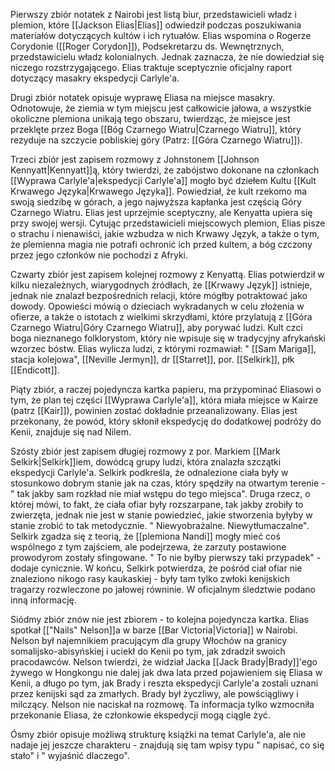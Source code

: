 Pierwszy zbiór notatek z Nairobi jest listą biur, przedstawicieli władz i plemion, które [[Jackson Elias|Elias]] odwiedził podczas poszukiwania materiałów dotyczących kultów i ich rytuałów. Elias wspomina o Rogerze Corydonie ([[Roger Corydon]]), Podsekretarzu ds. Wewnętrznych, przedstawicielu władz kolonialnych. Jednak zaznacza, że nie dowiedział się niczego rozstrzygającego. Elias traktuje sceptycznie oficjalny raport dotyczący masakry ekspedycji Carlyle'a. 

Drugi zbiór notatek opisuje wyprawę Eliasa na miejsce masakry. Odnotowuje, że ziemia w tym miejscu jest całkowicie jałowa, a wszystkie okoliczne plemiona unikają tego obszaru, twierdząc, że miejsce jest przeklęte przez Boga [[Bóg Czarnego Wiatru|Czarnego Wiatru]], który rezyduje na szczycie pobliskiej góry (Patrz: [[Góra Czarnego Wiatru]]). 

Trzeci zbiór jest zapisem rozmowy z Johnstonem [[Johnson Kennyatt|Kennyatt]]ą, który twierdzi, że zabójstwo dokonane na członkach [[Wyprawa Carlyle'a|ekspedycji Carlyle'a]] mogło być dziełem Kultu [[Kult Krwawego Języka|Krwawego Języka]]. Powiedział, że kult rzekomo ma swoją siedzibę w górach, a jego najwyższa kapłanka jest częścią Góry Czarnego Wiatru. Elias jest uprzejmie sceptyczny, ale Kenyatta upiera się przy swojej wersji. Cytując przedstawicieli miejscowych plemion, Elias pisze o strachu i nienawiści, jakie wzbudza w nich Krwawy Język, a także o tym, że plemienna magia nie potrafi ochronić ich przed kultem, a bóg czczony przez jego członków nie pochodzi z Afryki. 

Czwarty zbiór jest zapisem kolejnej rozmowy z Kenyattą. Elias potwierdził w kilku niezależnych, wiarygodnych źródłach, że [[Krwawy Język]] istnieje, jednak nie znalazł bezpośrednich relacji, które mógłby potraktować jako dowody. Opowieści mówią o dzieciach wykradanych w celu złożenia w ofierze, a także o istotach z wielkimi skrzydłami, które przylatują z [[Góra Czarnego Wiatru|Góry Czarnego Wiatru]], aby porywać ludzi. Kult czci boga nieznanego folklorystom, który nie wpisuje się w tradycyjny afrykański wzorzec bóstw. Elias wylicza ludzi, z którymi rozmawiał: " [[Sam Mariga]], stacja kolejowa", [[Neville Jermyn]], dr [[Starret]], por. [[Selkirk]], płk [[Endicott]]. 

Piąty zbiór, a raczej pojedyncza kartka papieru, ma przypominać Eliasowi o tym, że plan tej części [[Wyprawa Carlyle'a]], która miała miejsce w Kairze (patrz [[Kair]]), powinien zostać dokładnie przeanalizowany. Elias jest przekonany, że powód, który skłonił ekspedycję do dodatkowej podróży do Kenii, znajduje się nad Nilem. 

Szósty zbiór jest zapisem długiej rozmowy z por. Markiem [[Mark Selkirk|Selkirk]]iem, dowódcą grupy ludzi, która znalazła szczątki ekspedycji Carlyle'a. Selkirk podkreśla, że odnalezione ciała były w stosunkowo dobrym stanie jak na czas, który spędziły na otwartym terenie - " tak jakby sam rozkład nie miał wstępu do tego miejsca". Druga rzecz, o której mówi, to fakt, że ciała ofiar były rozszarpane, tak jakby zrobiły to zwierzęta, jednak nie jest w stanie powiedzieć, jakie stworzenia byłyby w stanie zrobić to tak metodycznie. " Niewyobrażalne. Niewytłumaczalne". Selkirk zgadza się z teorią, że [[plemiona Nandi]] mogły mieć coś wspólnego z tym zajściem, ale podejrzewa, że zarzuty postawione prowodyrom zostały sfingowane. " To nie byłby pierwszy taki przypadek" - dodaje cynicznie. W końcu, Selkirk potwierdza, że pośród ciał ofiar nie znaleziono nikogo rasy kaukaskiej - były tam tylko zwłoki kenijskich tragarzy rozwleczone po jałowej równinie. W oficjalnym śledztwie podano inną informację. 

Siódmy zbiór znów nie jest zbiorem - to kolejna pojedyncza kartka. Elias spotkał [["Nails" Nelson]]a w barze [[Bar Victoria|Victoria]] w Nairobi. Nelson był najemnikiem pracującym dla grupy Włochów na granicy somalijsko-abisyńskiej i uciekł do Kenii po tym, jak zdradził swoich pracodawców. Nelson twierdzi, że widział Jacka [[Jack Brady|Brady]]'ego żywego w Hongkongu nie dalej jak dwa lata przed pojawieniem się Eliasa w Kenii, a długo po tym, jak Brady i reszta ekspedycji Carlyle'a zostali uznani przez kenijski sąd za zmarłych. Brady był życzliwy, ale powściągliwy i milczący. Nelson nie naciskał na rozmowę. Ta informacja tylko wzmocniła przekonanie Eliasa, że członkowie ekspedycji mogą ciągle żyć. 

Ósmy zbiór opisuje możliwą strukturę książki na temat Carlyle'a, ale nie nadaje jej jeszcze charakteru - znajdują się tam wpisy typu " napisać, co się stało" i " wyjaśnić dlaczego".